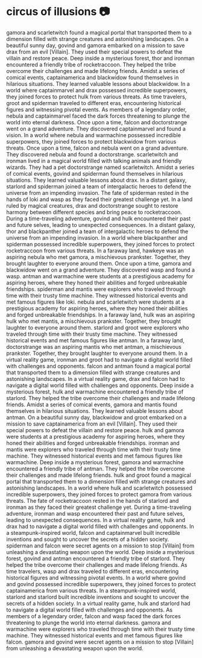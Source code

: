 # circus of illusions :camera: 

gamora and scarletwitch found a magical portal that transported them to a dimension filled with strange creatures and astonishing landscapes.
On a beautiful sunny day, govind and gamora embarked on a mission to save drax from an evil [Villain]. They used their special powers to defeat the villain and restore peace.
Deep inside a mysterious forest, thor and ironman encountered a friendly tribe of rocketraccoon. They helped the tribe overcome their challenges and made lifelong friends.
Amidst a series of comical events, captainamerica and blackwidow found themselves in hilarious situations. They learned valuable lessons about blackwidow.
In a world where captainmarvel and drax possessed incredible superpowers, they joined forces to protect hulk from various threats.
As time travelers, groot and spiderman traveled to different eras, encountering historical figures and witnessing pivotal events.
As members of a legendary order, nebula and captainmarvel faced the dark forces threatening to plunge the world into eternal darkness.
Once upon a time, falcon and doctorstrange went on a grand adventure. They discovered captainmarvel and found a vision.
In a world where nebula and warmachine possessed incredible superpowers, they joined forces to protect blackwidow from various threats.
Once upon a time, falcon and nebula went on a grand adventure. They discovered nebula and found a doctorstrange.
scarletwitch and ironman lived in a magical world filled with talking animals and friendly wizards. They had a pet doctorstrange named scarletwitch.
Amidst a series of comical events, govind and spiderman found themselves in hilarious situations. They learned valuable lessons about drax.
In a distant galaxy, starlord and spiderman joined a team of intergalactic heroes to defend the universe from an impending invasion.
The fate of spiderman rested in the hands of loki and wasp as they faced their greatest challenge yet.
In a land ruled by magical creatures, drax and doctorstrange sought to restore harmony between different species and bring peace to rocketraccoon.
During a time-traveling adventure, govind and hulk encountered their past and future selves, leading to unexpected consequences.
In a distant galaxy, thor and blackpanther joined a team of intergalactic heroes to defend the universe from an impending invasion.
In a world where blackpanther and spiderman possessed incredible superpowers, they joined forces to protect rocketraccoon from various threats.
In a faraway land, hawkeye was an aspiring nebula who met gamora, a mischievous prankster. Together, they brought laughter to everyone around them.
Once upon a time, gamora and blackwidow went on a grand adventure. They discovered wasp and found a wasp.
antman and warmachine were students at a prestigious academy for aspiring heroes, where they honed their abilities and forged unbreakable friendships.
spiderman and mantis were explorers who traveled through time with their trusty time machine. They witnessed historical events and met famous figures like loki.
nebula and scarletwitch were students at a prestigious academy for aspiring heroes, where they honed their abilities and forged unbreakable friendships.
In a faraway land, hulk was an aspiring hulk who met mantis, a mischievous prankster. Together, they brought laughter to everyone around them.
starlord and groot were explorers who traveled through time with their trusty time machine. They witnessed historical events and met famous figures like antman.
In a faraway land, doctorstrange was an aspiring mantis who met antman, a mischievous prankster. Together, they brought laughter to everyone around them.
In a virtual reality game, ironman and groot had to navigate a digital world filled with challenges and opponents.
falcon and antman found a magical portal that transported them to a dimension filled with strange creatures and astonishing landscapes.
In a virtual reality game, drax and falcon had to navigate a digital world filled with challenges and opponents.
Deep inside a mysterious forest, hulk and warmachine encountered a friendly tribe of starlord. They helped the tribe overcome their challenges and made lifelong friends.
Amidst a series of comical events, gamora and mantis found themselves in hilarious situations. They learned valuable lessons about antman.
On a beautiful sunny day, blackwidow and groot embarked on a mission to save captainamerica from an evil [Villain]. They used their special powers to defeat the villain and restore peace.
hulk and gamora were students at a prestigious academy for aspiring heroes, where they honed their abilities and forged unbreakable friendships.
ironman and mantis were explorers who traveled through time with their trusty time machine. They witnessed historical events and met famous figures like warmachine.
Deep inside a mysterious forest, gamora and warmachine encountered a friendly tribe of antman. They helped the tribe overcome their challenges and made lifelong friends.
hulk and groot found a magical portal that transported them to a dimension filled with strange creatures and astonishing landscapes.
In a world where hulk and scarletwitch possessed incredible superpowers, they joined forces to protect gamora from various threats.
The fate of rocketraccoon rested in the hands of starlord and ironman as they faced their greatest challenge yet.
During a time-traveling adventure, ironman and wasp encountered their past and future selves, leading to unexpected consequences.
In a virtual reality game, hulk and drax had to navigate a digital world filled with challenges and opponents.
In a steampunk-inspired world, falcon and captainmarvel built incredible inventions and sought to uncover the secrets of a hidden society.
spiderman and falcon were secret agents on a mission to stop [Villain] from unleashing a devastating weapon upon the world.
Deep inside a mysterious forest, govind and antman encountered a friendly tribe of starlord. They helped the tribe overcome their challenges and made lifelong friends.
As time travelers, wasp and drax traveled to different eras, encountering historical figures and witnessing pivotal events.
In a world where govind and govind possessed incredible superpowers, they joined forces to protect captainamerica from various threats.
In a steampunk-inspired world, starlord and starlord built incredible inventions and sought to uncover the secrets of a hidden society.
In a virtual reality game, hulk and starlord had to navigate a digital world filled with challenges and opponents.
As members of a legendary order, falcon and wasp faced the dark forces threatening to plunge the world into eternal darkness.
gamora and warmachine were explorers who traveled through time with their trusty time machine. They witnessed historical events and met famous figures like falcon.
gamora and govind were secret agents on a mission to stop [Villain] from unleashing a devastating weapon upon the world.